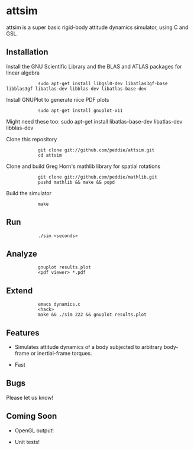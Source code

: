 attsim
===========

attsim is a super basic rigid-body attitude dynamics simulator, using
C and GSL.  

Installation
-------------

Install the GNU Scientific Library and the BLAS and ATLAS packages for
linear algebra

                sudo apt-get install libgsl0-dev libatlas3gf-base libblas3gf libatlas-dev libblas-dev libatlas-base-dev

Install GNUPlot to generate nice PDF plots

                sudo apt-get install gnuplot-x11

Might need these too:
                sudo apt-get install libatlas-base-dev libatlas-dev libblas-dev

Clone this repository

                git clone git://github.com/peddie/attsim.git
                cd attsim

Clone and build Greg Horn's mathlib library for spatial rotations

                git clone git://github.com/peddie/mathlib.git
                pushd mathlib && make && popd

Build the simulator

                make

Run
-----------

                ./sim <seconds>

Analyze
-----------

                gnuplot results.plot
                <pdf viewer> *.pdf

Extend
-----------

                emacs dynamics.c
                <hack>
                make && ./sim 222 && gnuplot results.plot

Features
-----------

-    Simulates attitude dynamics of a body subjected to arbitrary
     body-frame or inertial-frame torques.

-    Fast

Bugs
-----------

Please let us know!

Coming Soon
-----------

-    OpenGL output!

-    Unit tests!


